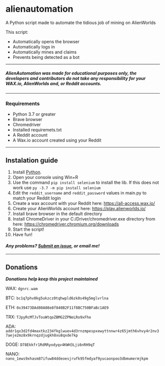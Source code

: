 # alienautomation
A Python script made to automate the tidious job of mining on AlienWorlds

This script:
- Automatically opens the browser
- Automatically logs in
- Automatically mines and claims
- Prevents being detected as a bot


---
##### AlienAutomation was made for educational purposes only, the developers and contributors do not take any responsibility for your WAX.io, AlienWorlds and, or Reddit accounts.
---

### Requirements
- Python 3.7 or greater
- Brave browser
- Chromedriver
- Installed requiremets.txt
- A Reddit account
- A Wax.io account created using your Reddit

---

## Instalation guide
1. Install [Python](https://www.python.org/downloads/release/python-378/). 
2. Open your console using Win+R
3. Use the command `pip install selenium` to install the lib. If this does not work use `py -3.7 -m pip install selenium`
4. Edit the `reddit_username` and `reddit_password` values in main.py to match your Reddit login
5. Create a wax account with your Reddit here: https://all-access.wax.io/
6. Create your AlienWorlds account here: https://play.alienworlds.io/
7. Install brave browser in the default directory
8. Install ChromeDriver in your C:/Driver/chromedriver.exe directory from here: https://chromedriver.chromium.org/downloads
9. Start the script!
10. Have fun!


#### *Any problems? [Submit an issue](https://github.com/anonieX/alienworldsauto/issues/new), or email me!*
---

## Donations
***Donations help keep this project maintained***

WAX: `dgnrc.wam`

BTC: `bc1q7phv0kg5ukzcz0tqhwpld6zk0s49g5mglvrlna`

ETH: `0x39473DAd80A08e8f840B2F11f8BC750BFaBc1AE9`

TRX: `TJpyRcMTJvTouWtqoZBMG2ZPNeLRo9xFho`

ADA: `addr1qx3d2fd4maxtkz234fkglwuev4d3rnzmpespxewyttnnwr4z65jmth6vhvy4r2nv37aeje2mz8x9krnqzdjugkh8xu8qxde7kp`

DOGE: `D78Ekkfr1RdRRyodyqv4KWH3Lji6nRH9qT`

NANO: `nano_1ews9xhasm87ifuw84ddeoesjrufk95fmdyaf9yucaonpoo3dbmumermjkpm`
